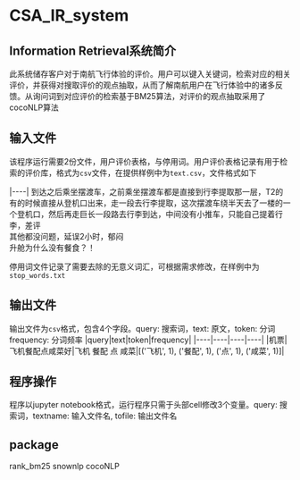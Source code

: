 # CSA_IR_system
## Information Retrieval系统简介
此系统储存客户对于南航飞行体验的评价。用户可以键入关键词，检索对应的相关评价，并获得对搜取评价的观点抽取，从而了解南航用户在飞行体验中的诸多反馈。从询问词到对应评价的检索基于BM25算法，对评价的观点抽取采用了cocoNLP算法

## 输入文件
该程序运行需要2份文件，用户评价表格，与停用词。用户评价表格记录有用于检索的评价库，格式为`csv`文件，在提供样例中为`text.csv`，文件格式如下

|----|
到达之后乘坐摆渡车，之前乘坐摆渡车都是直接到行李提取那一层，T2的有的时候直接从登机口出来，走一段去行李提取，这次摆渡车绕半天去了一楼的一个登机口，然后再走巨长一段路去行李到达，中间没有小推车，只能自己提着行李，差评   
其他都没问题，延误2小时，郁闷  
升舱为什么没有餐食？！  

停用词文件记录了需要去除的无意义词汇，可根据需求修改，在样例中为`stop_words.txt`

## 输出文件
输出文件为`csv`格式，包含4个字段。query: 搜索词，text: 原文，token: 分词 frequency: 分词频率
|query|text|token|frequency|
|----|----|----|----|
|机票|飞机餐配点咸菜好|飞机 餐配 点 咸菜|[('飞机', 1), ('餐配', 1), ('点', 1), ('咸菜', 1)]|

## 程序操作
程序以jupyter notebook格式，运行程序只需于头部cell修改3个变量。query: 搜索词，textname: 输入文件名, tofile: 输出文件名

## package
rank_bm25
snownlp
cocoNLP

